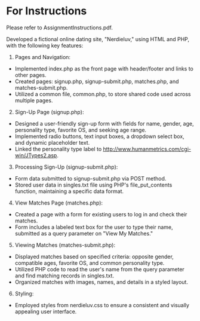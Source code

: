 # For Instructions 
Please refer to AssignmentInstructions.pdf. 

Developed a fictional online dating site, "Nerdieluv," using HTML and PHP, with the following key features:
1.	Pages and Navigation:
-	Implemented index.php as the front page with header/footer and links to other pages.
-	Created pages: signup.php, signup-submit.php, matches.php, and matches-submit.php.
-	Utilized a common file, common.php, to store shared code used across multiple pages.
2.	Sign-Up Page (signup.php):
-	Designed a user-friendly sign-up form with fields for name, gender, age, personality type, favorite OS, and seeking age range.
-	Implemented radio buttons, text input boxes, a dropdown select box, and dynamic placeholder text.
-	Linked the personality type label to http://www.humanmetrics.com/cgi-win/JTypes2.asp.
3.	Processing Sign-Up (signup-submit.php):
-	Form data submitted to signup-submit.php via POST method.
-	Stored user data in singles.txt file using PHP's file_put_contents function, maintaining a specific data format.
4.	View Matches Page (matches.php):
-	Created a page with a form for existing users to log in and check their matches.
-	Form includes a labeled text box for the user to type their name, submitted as a query parameter on "View My Matches."
5.	Viewing Matches (matches-submit.php):
-	Displayed matches based on specified criteria: opposite gender, compatible ages, favorite OS, and common personality type.
-	Utilized PHP code to read the user's name from the query parameter and find matching records in singles.txt.
-	Organized matches with images, names, and details in a styled layout.
6.	Styling:
-	Employed styles from nerdieluv.css to ensure a consistent and visually appealing user interface.
